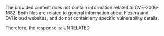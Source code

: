The provided content does not contain information related to CVE-2006-1682. Both files are related to general information about Flexera and OVHcloud websites, and do not contain any specific vulnerability details.

Therefore, the response is: UNRELATED